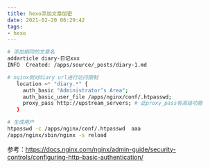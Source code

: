 ```yaml
---
title: hexo添加文章加密
date: 2021-02-20 06:29:42
tags: 
- hexo
---
```


 

```bash
# 添加相同的文章名
addarticle diary-日记xxx
INFO  Created: /apps/source/_posts/diary-1.md 

# nginx侧对diary url进行访问限制
   location ~* "diary.*" {
     auth_basic "Administrator’s Area";
     auth_basic_user_file /apps/nginx/conf/.htpasswd;
     proxy_pass http://upstream_servers; # 此proxy_pass有高级功能
   }

# 生成用户
htpasswd -c /apps/nginx/conf/.htpasswd  aaa
/apps/nginx/sbin/nginx -s reload
```

参考：https://docs.nginx.com/nginx/admin-guide/security-controls/configuring-http-basic-authentication/